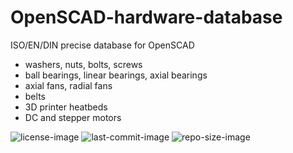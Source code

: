 # OpenSCAD-hardware-database

ISO/EN/DIN precise database for OpenSCAD

 - washers, nuts, bolts, screws
 - ball bearings, linear bearings, axial bearings
 - axial fans, radial fans
 - belts
 - 3D printer heatbeds
 - DC and stepper motors


![license-image](https://img.shields.io/github/license/remetremet/OpenSCAD-hardware-database?style=plastic)
![last-commit-image](https://img.shields.io/github/last-commit/remetremet/OpenSCAD-hardware-database?style=plastic)
![repo-size-image](https://img.shields.io/github/repo-size/remetremet/OpenSCAD-hardware-database?style=plastic)
